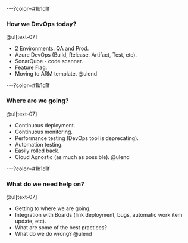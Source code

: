 ---?color=#1b1d1f

### How we DevOps today?
@ul[text-07]
- 2 Environments: QA and Prod.
- Azure DevOps (Build, Release, Artifact, Test, etc).
- SonarQube - code scanner.
- Feature Flag.
- Moving to ARM template.
@ulend

---?color=#1b1d1f

### Where are we going?
@ul[text-07]
- Continuous deployment.
- Continuous monitoring.
- Performance testing (DevOps tool is deprecating).
- Automation testing.
- Easily rolled back.
- Cloud Agnostic (as much as possible).
@ulend

---?color=#1b1d1f

### What do we need help on?
@ul[text-07]
- Getting to where we are going.
- Integration with Boards (link deployment, bugs, automatic work item update, etc).
- What are some of the best practices?
- What do we do wrong?
@ulend
